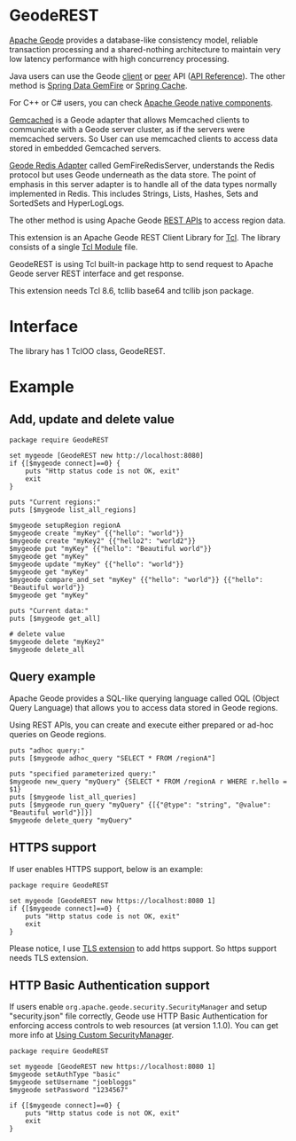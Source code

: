 
GeodeREST
=====

[Apache Geode](http://geode.apache.org/) provides a database-like consistency model,
reliable transaction processing and a shared-nothing architecture to maintain
very low latency performance with high concurrency processing.

Java users can use the Geode
[client](http://geode.apache.org/docs/guide/topologies_and_comm/cs_configuration/chapter_overview.html) or
[peer](http://geode.apache.org/docs/guide/topologies_and_comm/p2p_configuration/chapter_overview.html) API
([API Reference](http://geode.incubator.apache.org/releases/latest/javadoc/index.html)).
The other method is [Spring Data GemFire](http://projects.spring.io/spring-data-gemfire/) 
or [Spring Cache](http://docs.spring.io/spring/docs/current/spring-framework-reference/html/cache.html).

For C++ or C# users, you can check [Apache Geode native components](https://github.com/apache/geode-native).

[Gemcached](http://geode.apache.org/docs/guide/tools_modules/gemcached/chapter_overview.html) is
a Geode adapter that allows Memcached clients to communicate with a
Geode server cluster, as if the servers were memcached servers.
So User can use memcached clients to access data stored in embedded Gemcached servers.

[Geode Redis Adapter](http://geode.apache.org/docs/guide/tools_modules/redis_adapter.html) called
GemFireRedisServer, understands the Redis protocol but uses Geode underneath as
the data store. The point of emphasis in this server adapter is to handle all of
the data types normally implemented in Redis. This includes Strings, Lists,
Hashes, Sets and SortedSets and HyperLogLogs.

The other method is using Apache Geode
[REST APIs](http://geode.apache.org/docs/guide/rest_apps/book_intro.html) to access region data.

This extension is an Apache Geode REST Client Library for [Tcl](http://tcl.tk).
The library consists of a single [Tcl Module](http://tcl.tk/man/tcl8.6/TclCmd/tm.htm#M9) file.

GeodeREST is using Tcl built-in package http to send request to Apache Geode server
REST interface and get response.

This extension needs Tcl 8.6, tcllib base64 and tcllib json package.


Interface
=====

The library has 1 TclOO class, GeodeREST.


Example
=====

## Add, update and delete value

    package require GeodeREST

    set mygeode [GeodeREST new http://localhost:8080]
    if {[$mygeode connect]==0} {
        puts "Http status code is not OK, exit"
        exit
    }

    puts "Current regions:"
    puts [$mygeode list_all_regions]

    $mygeode setupRegion regionA
    $mygeode create "myKey" {{"hello": "world"}}
    $mygeode create "myKey2" {{"hello2": "world2"}}
    $mygeode put "myKey" {{"hello": "Beautiful world"}}
    $mygeode get "myKey"
    $mygeode update "myKey" {{"hello": "world"}}
    $mygeode get "myKey"
    $mygeode compare_and_set "myKey" {{"hello": "world"}} {{"hello": "Beautiful world"}}
    $mygeode get "myKey"

    puts "Current data:"
    puts [$mygeode get_all]

    # delete value
    $mygeode delete "myKey2"
    $mygeode delete_all

## Query example 

Apache Geode provides a SQL-like querying language called
OQL (Object Query Language) that allows you to access data
stored in Geode regions.

Using REST APIs, you can create and execute either prepared
or ad-hoc queries on Geode regions.

    puts "adhoc query:"
    puts [$mygeode adhoc_query "SELECT * FROM /regionA"]

    puts "specified parameterized query:"
    $mygeode new_query "myQuery" {SELECT * FROM /regionA r WHERE r.hello = $1}
    puts [$mygeode list_all_queries]
    puts [$mygeode run_query "myQuery" {[{"@type": "string", "@value": "Beautiful world"}]}]
    $mygeode delete_query "myQuery"

## HTTPS support

If user enables HTTPS support, below is an example:

    package require GeodeREST

    set mygeode [GeodeREST new https://localhost:8080 1]
    if {[$mygeode connect]==0} {
        puts "Http status code is not OK, exit"
        exit
    }

Please notice, I use [TLS extension](http://core.tcl.tk/tcltls/index) to add https support.
So https support needs TLS extension.

## HTTP Basic Authentication support

If users enable `org.apache.geode.security.SecurityManager` and setup
"security.json" file correctly, Geode use HTTP Basic Authentication
for enforcing access controls to web resources (at version 1.1.0).
You can get more info at
[Using Custom SecurityManager](https://cwiki.apache.org/confluence/display/GEODE/Using+Custom+SecurityManager).

    package require GeodeREST

    set mygeode [GeodeREST new https://localhost:8080 1]
    $mygeode setAuthType "basic"
    $mygeode setUsername "joebloggs"
    $mygeode setPassword "1234567"

    if {[$mygeode connect]==0} {
        puts "Http status code is not OK, exit"
        exit
    }


